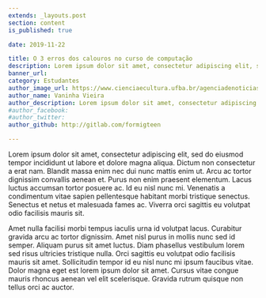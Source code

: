 ```yaml
---
extends: _layouts.post
section: content
is_published: true

date: 2019-11-22

title: O 3 erros dos calouros no curso de computação
description: Lorem ipsum dolor sit amet, consectetur adipiscing elit, sed do eiusmod tempor incididunt ut labore et dolore magna aliqua.
banner_url: 
category: Estudantes
author_image_url: https://www.cienciaecultura.ufba.br/agenciadenoticias/wp-content/uploads/2017/06/vaninha.jpg
author_name: Vaninha Vieira
author_description: Lorem ipsum dolor sit amet, consectetur adipiscing elit, sed do eiusmod tempor incididunt ut labore et dolore magna aliqua.
#author_facebook:
#author_twitter:
author_github: http://gitlab.com/formigteen

---
```


Lorem ipsum dolor sit amet, consectetur adipiscing elit, sed do eiusmod tempor incididunt ut labore et dolore magna aliqua. Dictum non consectetur a erat nam. Blandit massa enim nec dui nunc mattis enim ut. Arcu ac tortor dignissim convallis aenean et. Purus non enim praesent elementum. Lacus luctus accumsan tortor posuere ac. Id eu nisl nunc mi. Venenatis a condimentum vitae sapien pellentesque habitant morbi tristique senectus. Senectus et netus et malesuada fames ac. Viverra orci sagittis eu volutpat odio facilisis mauris sit.

Amet nulla facilisi morbi tempus iaculis urna id volutpat lacus. Curabitur gravida arcu ac tortor dignissim. Amet nisl purus in mollis nunc sed id semper. Aliquam purus sit amet luctus. Diam phasellus vestibulum lorem sed risus ultricies tristique nulla. Orci sagittis eu volutpat odio facilisis mauris sit amet. Sollicitudin tempor id eu nisl nunc mi ipsum faucibus vitae. Dolor magna eget est lorem ipsum dolor sit amet. Cursus vitae congue mauris rhoncus aenean vel elit scelerisque. Gravida rutrum quisque non tellus orci ac auctor.

